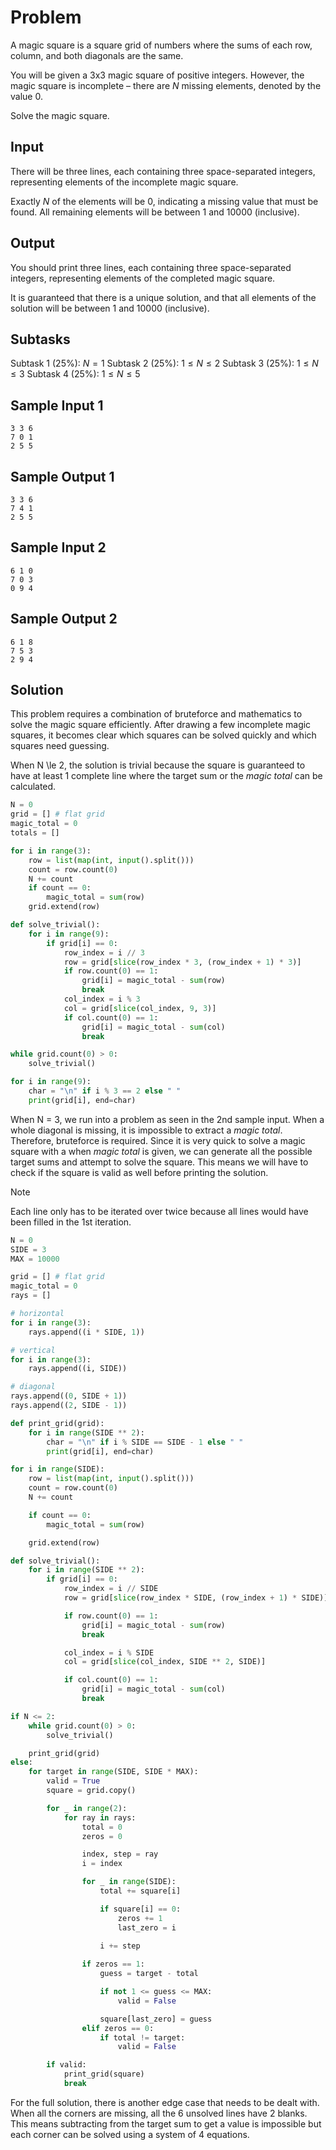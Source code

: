 # Problem

A magic square is a square grid of numbers where the sums of each row, column, and both diagonals are the same.

You will be given a 3x3 magic square of positive integers. However, the magic square is incomplete – there are $N$ missing elements, denoted by the value $0$.

Solve the magic square.

## Input
There will be three lines, each containing three space-separated integers, representing elements of the incomplete magic square.

Exactly $N$ of the elements will be $0$, indicating a missing value that must be found. All remaining elements will be between $1$ and $10000$ (inclusive).

## Output
You should print three lines, each containing three space-separated integers, representing elements of the completed magic square.

It is guaranteed that there is a unique solution, and that all elements of the solution will be between $1$ and $10000$ (inclusive).

## Subtasks
Subtask 1 (25%): $N=1$
Subtask 2 (25%): $1\le N\le 2$
Subtask 3 (25%): $1\le N\le 3$
Subtask 4 (25%): $1\le N\le 5$
## Sample Input 1
```
3 3 6
7 0 1
2 5 5
```
## Sample Output 1
```
3 3 6
7 4 1
2 5 5
``` 
## Sample Input 2
```
6 1 0
7 0 3
0 9 4
```
## Sample Output 2
```
6 1 8
7 5 3
2 9 4
```

## Solution

This problem requires a combination of bruteforce and mathematics to solve the magic square efficiently. After drawing a few incomplete magic squares, it becomes clear which squares can be solved quickly and which squares need guessing.

When N \le  2, the solution is trivial because the square is guaranteed to have at least 1 complete line where the target sum or the *magic total* can be calculated. 

```py
N = 0
grid = [] # flat grid
magic_total = 0
totals = []

for i in range(3):
    row = list(map(int, input().split()))
    count = row.count(0)
    N += count
    if count == 0:
        magic_total = sum(row)
    grid.extend(row)

def solve_trivial():
    for i in range(9):
        if grid[i] == 0:
            row_index = i // 3
            row = grid[slice(row_index * 3, (row_index + 1) * 3)]
            if row.count(0) == 1:
                grid[i] = magic_total - sum(row)
                break
            col_index = i % 3
            col = grid[slice(col_index, 9, 3)]
            if col.count(0) == 1:
                grid[i] = magic_total - sum(col)
                break

while grid.count(0) > 0:
    solve_trivial()

for i in range(9):
    char = "\n" if i % 3 == 2 else " "
    print(grid[i], end=char)
```

When N = 3, we run into a problem as seen in the 2nd sample input. When a whole diagonal is missing, it is impossible to extract a *magic total*. Therefore, bruteforce is required. Since it is very quick to solve a magic square with a when *magic total* is given, we can generate all the possible target sums and attempt to solve the square. This means we will have to check if the square is valid as well before printing the solution.

> [!NOTE]
> Each line only has to be iterated over twice because all lines would have been filled in the 1st iteration.

```py
N = 0
SIDE = 3
MAX = 10000

grid = [] # flat grid
magic_total = 0
rays = []

# horizontal
for i in range(3):
    rays.append((i * SIDE, 1))

# vertical
for i in range(3):
    rays.append((i, SIDE))

# diagonal
rays.append((0, SIDE + 1))
rays.append((2, SIDE - 1))

def print_grid(grid):
    for i in range(SIDE ** 2):
        char = "\n" if i % SIDE == SIDE - 1 else " "
        print(grid[i], end=char)

for i in range(SIDE):
    row = list(map(int, input().split()))
    count = row.count(0)
    N += count

    if count == 0:
        magic_total = sum(row)

    grid.extend(row)

def solve_trivial():
    for i in range(SIDE ** 2):
        if grid[i] == 0:
            row_index = i // SIDE
            row = grid[slice(row_index * SIDE, (row_index + 1) * SIDE)]

            if row.count(0) == 1:
                grid[i] = magic_total - sum(row)
                break

            col_index = i % SIDE
            col = grid[slice(col_index, SIDE ** 2, SIDE)]

            if col.count(0) == 1:
                grid[i] = magic_total - sum(col)
                break

if N <= 2:
    while grid.count(0) > 0:
        solve_trivial()

    print_grid(grid)
else:
    for target in range(SIDE, SIDE * MAX):
        valid = True
        square = grid.copy()

        for _ in range(2):
            for ray in rays:
                total = 0
                zeros = 0

                index, step = ray
                i = index

                for _ in range(SIDE):
                    total += square[i]

                    if square[i] == 0:
                        zeros += 1
                        last_zero = i
                    
                    i += step

                if zeros == 1:
                    guess = target - total

                    if not 1 <= guess <= MAX:
                        valid = False

                    square[last_zero] = guess
                elif zeros == 0:
                    if total != target:
                        valid = False

        if valid:
            print_grid(square)
            break
```

For the full solution, there is another edge case that needs to be dealt with. When all the corners are missing, all the 6 unsolved lines have 2 blanks. This means subtracting from the target sum to get a value is impossible but each corner can be solved using a system of 4 equations.